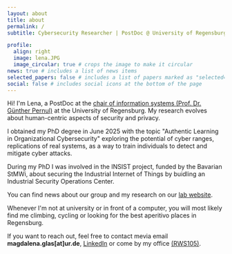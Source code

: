 ```yaml
---
layout: about
title: about
permalink: /
subtitle: Cybersecurity Researcher | PostDoc @ University of Regensburg

profile:
  align: right
  image: lena.JPG
  image_circular: true # crops the image to make it circular
news: true # includes a list of news items
selected_papers: false # includes a list of papers marked as "selected={true}"
social: false # includes social icons at the bottom of the page
---
```


Hi! I'm Lena, a PostDoc  at the [chair of information systems (Prof. Dr. Günther Pernul)](https://www.uni-regensburg.de/informatik-data-science/wi-pernul/startseite/index.html) at the University of Regensburg. My research evolves about human-centric aspects of security and privacy. 

I obtained my PhD degree in June 2025 with the topic "Authentic Learning in Organizational Cybersecurity"  exploring the potential of cyber ranges, replications of real systems, as a way to train individuals to detect and mitigate cyber attacks. 

During my PhD I was involved in the INSIST project, funded by the Bavarian StMWi, about securing the Industrial Internet of Things by buidling an Industrial Security Operations Center.

You can find news about our group and my research on our [lab website](https://www.uni-regensburg.de/informatik-data-science/wi-pernul/new-s/index.html).

Whenever I'm not at university or in front of a computer, you will most likely find me climbing, cycling or looking for the best aperitivo places in Regensburg.

If you want to reach out, feel free to contact mevia email **magdalena.glas\[at\]ur.de**, [LinkedIn](https://www.linkedin.com/in/magdalena-glas-882497232/) or come by my office [\(RWS105\)](https://urwalking.ur.de/navi/navi/nn/Campusplan/1/1114/rw/2/272?v=ur).
